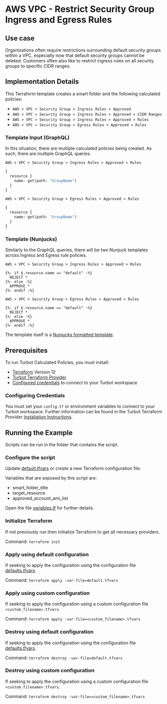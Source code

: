 # AWS VPC - Restrict Security Group Ingress and Egress Rules

## Use case

Organizations often require restrictions surrounding default security groups within a VPC, especially now that default security groups cannot be deleted. Customers
often also like to restrict ingress rules on all security groups to specific CIDR ranges.

## Implementation Details

This Terraform template creates a smart folder and the following calculated policies:

- `AWS > VPC > Security Group > Ingress Rules > Approved`
- `AWS > VPC > Security Group > Ingress Rules > Approved > CIDR Ranges`
- `AWS > VPC > Security Group > Ingress Rules > Approved > Rules`
- `AWS > VPC > Security Group > Egress Rules > Approved > Rules`



### Template Input (GraphQL)

In this situation, there are multiple calculated policies being created. As such, there are multiple GraphQL queries.

`AWS > VPC > Security Group > Ingress Rules > Approved > Rules`
```graphql
{   
  resource {
    name: get(path: "GroupName")
  }
}
```

`AWS > VPC > Security Group > Egress Rules > Approved > Rules`
```graphql
{   
  resource {
    name: get(path: "GroupName")
  }
}
```

### Template (Nunjucks)

Similarly to the GraphQL queries, there will be two Nunjuck templates across Ingress and Egress rule policies.

`AWS > VPC > Security Group > Ingress Rules > Approved > Rules`
```nunjucks
{%- if $.resource.name == "default" -%}
  REJECT *
{%- else -%}
  APPROVE *
{%- endif -%}
```

`AWS > VPC > Security Group > Egress Rules > Approved > Rules`
```nunjucks
{%- if $.resource.name == "default" -%}
  REJECT *
{%- else -%}
  APPROVE *
{%- endif -%}
```

The template itself is a [Nunjucks formatted template](https://mozilla.github.io/nunjucks/templating.html).

## Prerequisites

To run Turbot Calculated Policies, you must install:

- [Terraform](https://www.terraform.io) Version 12
- [Turbot Terraform Provider](https://turbot.com/v5/docs/reference/terraform/provider)
- [Configured credentials](https://turbot.com/v5/docs/reference/cli/installation) to connect to your Turbot workspace

### Configuring Credentials

You must set your `config.tf` or environment variables to connect to your Turbot workspace.
Further information can be found in the Turbot Terraform Provider [Installation Instructions](https://turbot.com/v5/docs/reference/terraform/provider).

## Running the Example

Scripts can be run in the folder that contains the script.

### Configure the script

Update [default.tfvars](default.tfvars) or create a new Terraform configuration file.

Variables that are exposed by this script are:

- smart_folder_title
- target_resource
- approved_account_ami_list

Open the file [variables.tf](variables.tf) for further details.

### Initialize Terraform

If not previously run then initialize Terraform to get all necessary providers.

Command: `terraform init`

### Apply using default configuration

If seeking to apply the configuration using the configuration file [defaults.tfvars](defaults.tfvars).

Command: `terraform apply -var-file=default.tfvars`

### Apply using custom configuration

If seeking to apply the configuration using a custom configuration file `<custom_filename>.tfvars`.

Command: `terraform apply -var-file=<custom_filename>.tfvars`

### Destroy using default configuration

If seeking to apply the configuration using the configuration file [defaults.tfvars](defaults.tfvars).

Command: `terraform destroy -var-file=default.tfvars`

### Destroy using custom configuration

If seeking to apply the configuration using a custom configuration file `<custom_filename>.tfvars`.

Command: `terraform destroy -var-file=<custom_filename>.tfvars`
